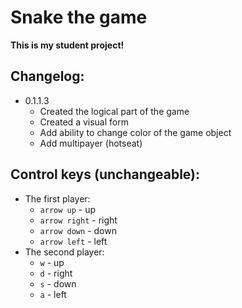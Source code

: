 # Snake the game
**This is my student project!**
## Changelog:
- 0.1.1.3
    - Created the logical part of the game
    - Created a visual form
    - Add ability to change color of the game object
    - Add multipayer (hotseat)

## Control keys (unchangeable):
- The first player:
    - `arrow up` - up
    - `arrow right` - right
    - `arrow down` - down
    - `arrow left` - left
- The second player:
    - `w` - up
    - `d` - right
    - `s` - down
    - `a` - left
